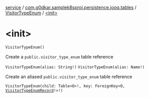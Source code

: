 [service](../../index.md) / [com.g0dkar.samplek8sproj.persistence.jooq.tables](../index.md) / [VisitorTypeEnum](index.md) / [&lt;init&gt;](./-init-.md)

# &lt;init&gt;

`VisitorTypeEnum()`

Create a `public.visitor_type_enum` table reference

`VisitorTypeEnum(alias: String!)`
`VisitorTypeEnum(alias: Name!)`

Create an aliased `public.visitor_type_enum` table reference

`VisitorTypeEnum(child: Table<O>!, key: ForeignKey<O, `[`VisitorTypeEnumRecord`](../../com.g0dkar.samplek8sproj.persistence.jooq.tables.records/-visitor-type-enum-record/index.md)`!>!)`